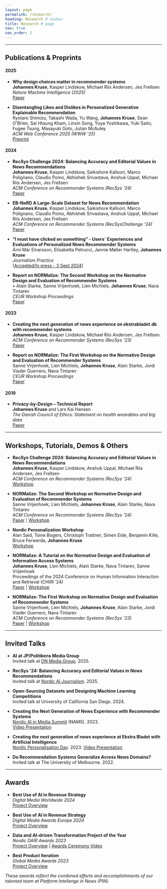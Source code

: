 ```yaml
---
layout: page
permalink: /research/
heading: Research # navbar
title: Research # page
nav: true
nav_order: 2
---
```


<!-- TODO: add DOI? -->
----
## **Publications & Preprints**
#### **2025**
- **Why design choices matter in recommender systems** \
  **Johannes Kruse**, Kasper Lindskow, Michael Riis Andersen, Jes Frellsen \
  *Nature Machine Intelligence (2025)* \
  [Paper](https://www.nature.com/articles/s42256-025-01043-5.epdf?sharing_token=BmjVdyNM0B49U5uslj_qXNRgN0jAjWel9jnR3ZoTv0N-QFrIAp25ScsG4Mp89qWAA0fqvOMGOIcMdVp8kCb6xgqbZB-RAdevBFHWDhJ0vGwUiPvzbVMXYI5Xh-V813S-F2dLzJH84qJeqrzkR0aiXqPwaFWLK7XM7bBhOUZFnqA%3D)

- **Disentangling Likes and Dislikes in Personalized Generative Explainable Recommendation** \
  Ryotaro Shimizu, Takashi Wada, Yu Wang, **Johannes Kruse**, Sean O'Brien, Sai Htaung Kham, Linxin Song, Yuya Yoshikawa, Yuki Saito, Fugee Tsung, Masayuki Goto, Julian McAuley \
  *ACM Web Conference 2025 (WWW '25)* \
  [Preprint](https://arxiv.org/abs/2410.13248)

#### **2024**
- **RecSys Challenge 2024: Balancing Accuracy and Editorial Values in News Recommendations** \
  **Johannes Kruse**, Kasper Lindskow, Saikishore Kalloori, Marco Polignano, Claudio Pomo, Abhishek Srivastava, Anshuk Uppal, Michael Riis Andersen, Jes Frellsen \
  *ACM Conference on Recommender Systems (RecSys '24)* \
  [Paper](https://dl.acm.org/doi/abs/10.1145/3640457.3687164)

- **EB-NeRD A Large-Scale Dataset for News Recommendation** \
  **Johannes Kruse**, Kasper Lindskow, Saikishore Kalloori, Marco Polignano, Claudio Pomo, Abhishek Srivastava, Anshuk Uppal, Michael Riis Andersen, Jes Frellsen \
  *ACM Conference on Recommender Systems (RecSysChallenge '24)* \
  [Paper](https://dl.acm.org/doi/10.1145/3687151.3687152)

- **“I must have clicked on something” - Users´ Experiences and Evaluations of Personalized News Recommender Systems** \
  Árni Már Einarsson, Elisabetta Petrucci, Jannie Møller Hartley, **Johannes Kruse** \
  *Journalism Practice* \
  ([Accepted/In press - 3 Sept 2024](https://forskning.ruc.dk/en/publications/i-must-have-clicked-on-something-users-experiences-and-evaluation))
  <!-- TODO: ADD THE PAPER -->

- **Report on NORMalize: The Second Workshop on the Normative Design and Evaluation of Recommender Systems** \
  •	Alain Starke, Sanne Vrijenhoek, Lien Michiels, **Johannes Kruse**, Nava Tintarev \
  *CEUR Workshop Proceedings* \
  [Paper](https://ceur-ws.org/Vol-3898/)

#### **2023**
- **Creating the next generation of news experience on ekstrabladet.dk with recommender systems** \
  **Johannes Kruse**, Kasper Lindskow, Michael Riis Andersen, Jes Frellsen. \
  *ACM Conference on Recommender Systems (RecSys '23)* \
  [Paper](https://dl.acm.org/doi/10.1145/3604915.3610248)

- **Report on NORMalize: The First Workshop on the Normative Design and Evaluation of Recommender Systems** \
  Sanne Vrijenhoek, Lien Michiels, **Johannes Kruse**, Alain Starke, Jordi Viader Guerrero, Nava Tintarev \
  *CEUR Workshop Proceedings* \
  [Paper](https://ceur-ws.org/Vol-3639/)

#### **2019**
- **Privacy-by-Design – Technical Report** \
  **Johannes Kruse** and Lars Kai Hansen \
  *The Danish Council of Ethics: Statement on health wearables and big data* \
  [Paper](https://www.ft.dk/samling/20191/almdel/UER/bilag/2/2095890/index.htm)


----
## **Workshops, Tutorials, Demos & Others**
- **RecSys Challenge 2024: Balancing Accuracy and Editorial Values in News Recommendations** \
  **Johannes Kruse**, Kasper Lindskow, Anshuk Uppal, Michael Riis Andersen, Jes Frellsen \
  *ACM Conference on Recommender Systems (RecSys '24)* \
  [Workshop](https://recsys.eb.dk/)
  <!-- TODO: ADD THE PAPER -->

- **NORMalize: The Second Workshop on Normative Design and Evaluation of Recommender Systems** \
  Sanne Vrijenhoek, Lien Michiels, **Johannes Kruse**, Alain Starke, Nava Tintarev \
  *ACM Conference on Recommender Systems (RecSys '24)* \
  [Paper](https://dl.acm.org/doi/abs/10.1145/3640457.3687103) | [Workshop](https://sites.google.com/view/normalizeworkshop/recsys24?authuser=0) 

- **Nordic Personalization Workshop** \
  Alan Said, Toine Bogers, Christoph Trattner, Simen Eide, Benjamin Kille, Bruce Ferwerda, **Johannes Kruse** \
  [Workshop](https://personalizationday.github.io/2024/) 

- **NORMalize: A Tutorial on the Normative Design and Evaluation of Information Access Systems** \
  **Johannes Kruse**, Lien Michiels, Alain Starke, Nava Tintarev, Sanne Vrijenhoek \
  Proceedings of the 2024 Conference on Human Information Interaction and Retrieval (CHIIR '24) \
  [Paper](https://dl.acm.org/doi/pdf/10.1145/3627508.3638319) | [Workshop](https://sites.google.com/view/normalizeworkshop/chiir24?authuser=0)

- **NORMalize: The First Workshop on Normative Design and Evaluation of Recommender Systems** \
  Sanne Vrijenhoek, Lien Michiels, **Johannes Kruse**, Alain Starke, Jordi Viader Guerrero, Nava Tintarev \
  *ACM Conference on Recommender Systems (RecSys '23)* \
  [Paper](https://doi.org/10.1145/3604915.3608757) | [Workshop](https://sites.google.com/view/normalizeworkshop/recsys23?authuser=0)

----
## **Invited Talks** 
- **AI at JP/Politikens Media Group** \
  Invited talk at [DN Media Group](https://www.dngroup.com/). 2025.

- **RecSys '24: Balancing Accuracy and Editorial Values in News Recommendations** \
  Invited talk at [Nordic AI Journalism](https://www.nordicaijournalism.com/). 2025. 

- **Open-Sourcing Datasets and Designing Machine Learning Competitions** \
  Invited talk at University of California San Diego. 2024. 

<!-- 2023-05-09 -->
- **Creating the Next Generation of News Experience with Recommender Systems** \
  [Nordic AI in Media Summit](https://www.nordicaijournalism.com/nordicaimediasummit) (NAMS). 2023. \
  [Video Presentation](https://www.youtube.com/watch?v=i9hcu3Szo7w)

<!-- 2023-03-30 -->
- **Creating the next generation of news experience at Ekstra Bladet with Artificial Intelligence** \
  [Nordic Personalisation Day](https://sites.google.com/schibsted.com/personalisationday/home). 2023. 
  [Video Presentation](https://youtu.be/piCuYLEYQZc?si=1GjFBCl9-lRsfE1Q&t=13492)

- **Do Recommendation Systems Generalize Across News Domains?** \
  Invited talk at The University of Melbourne. 2022. 

----

## **Awards** 
<!-- #### **2024** -->
- **Best Use of AI in Revenue Strategy** \
  *Digital Media Worldwide 2024* \
  [Project Overview](https://wan-ifra.org/events/digital-media-awards-worldwide/?pagetype=programme) 

- **Best Use of AI in Revenue Strategy** \
  *Digital Media Awards Europe 2024* \
  [Project Overview](https://wan-ifra.org/2024/04/wan-ifra-announces-the-winners-of-the-digital-media-awards-europe-2024/) 

<!-- #### **2023** -->
- **Data and AI-driven Transformation Project of the Year** \
  *Nordic DAIR Awards 2023* \
  [Project Overview](https://dairawards.com/winners-2023/#organisation-category-winners) | [Awards Ceremony Video](https://www.youtube.com/watch?v=zNUN3ZubxOs&t=104s)

- **Best Product Iteration** \
  *Global Media Awards 2023* \
  [Project Overview](https://www.inma.org/best-practice/Best-Product-Iteration/2023-180/The-Platform-Intelligence-in-News-project-PIN)

*These awards reflect the combined efforts and accomplishments of our talented team at Platform Intellenge in News (PIN).*